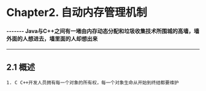 # Chapter2. 自动内存管理机制

#### ------- Java与C++之间有一堵由内存动态分配和垃圾收集技术所围城的高墙，墙外面的人想进去，墙里面的人却想出来

----

## 2.1 概述  
	1. C C++开发人员拥有每一个对象的所有权，每一个对象生命从开始到终结都要维护
